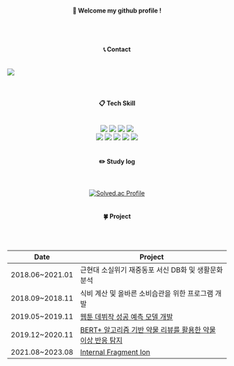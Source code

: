 <div align="center"> 

  
  
####  :wave: Welcome my github profile !

  
 <br/>
 <br/>
 
#### 📞 Contact
<br/>
<div style="display:flex; flex-direction:row;">
    <a href="mailto:sillver.411@gmail.com">
        <img src="https://img.shields.io/badge/Gmail-EA4335?style=for-the-badge&logo=Gmail&logoColor=white"> 
    </a>
</div>
<br/>
<br/>
  
####  :clipboard: Tech Skill 
  
 <br/>

  <img src="https://img.shields.io/badge/Python-3776AB?style=for-the-badge&logo=Python&logoColor=white">
  <img src="https://img.shields.io/badge/MySQL-4479A1?style=for-the-badge&logo=MySQL&logoColor=white">
  <img src="https://img.shields.io/badge/Oracle-F80000?style=for-the-badge&logo=Oracle&logoColor=white">
  <img src="https://img.shields.io/badge/rstudio-75AADB?style=for-the-badge&logo=rstudio&logoColor=white">
  <br/>
  <img src="https://img.shields.io/badge/JavaScript-F7DF1E?style=for-the-badge&logo=JavaScript&logoColor=white">
  <img src="https://img.shields.io/badge/linux-FCC624?style=for-the-badge&logo=linux&logoColor=white">
  <img src="https://img.shields.io/badge/VSCode-007ACC?style=for-the-badge&logo=VisualStudioCode&logoColor=white">
  <img src="https://img.shields.io/badge/Eclipse-2C2255?style=for-the-badge&logo=Eclipse%20IDE&logoColor=white">
  <img src="https://img.shields.io/badge/github-181717?style=for-the-badge&logo=github&logoColor=white">
 
   <br/>
   <br/>
 
#### :pencil2: Study log
 
  <br/>
  
[![Solved.ac Profile](http://mazassumnida.wtf/api/v2/generate_badge?boj=ey411)](https://solved.ac/ey411/)
  <br/>
  <br/>
#### 🍀 Project
 <br/>
 <br/>
 
  | Date | Project        |
  |-----------------|------------------------------------------------------------|
  | 2018.06~2021.01 | 근현대 소실위기 재중동포 서신 DB화 및 생활문화 분석        |
  | 2018.09~2018.11 | 식비 계산 및 올바른 소비습관을 위한 프로그램 개발          |
  | 2019.05~2019.11 | [웹툰 데뷔작 성공 예측 모델 개발](https://github.com/sillver-0/naver_webtoon)                            |
  | 2019.12~2020.11 | [BERT+ 알고리즘 기반 약물 리뷰를 활용한 약물 이상 반응 탐지](https://github.com/sillver-0/BERT-pl) |
  | 2021.08~2023.08 | [Internal Fragment Ion](https://github.com/sillver-0/Internal-Framgent-ion) |

</div>



<!--
**sillver-0/sillver-0** is a ✨ _special_ ✨ repository because its `README.md` (this file) appears on your GitHub profile.

Here are some ideas to get you started:

- 🔭 I’m currently working on ...
- 🌱 I’m currently learning ...
- 👯 I’m looking to collaborate on ...
- 🤔 I’m looking for help with ...
- 💬 Ask me about ...
- 📫 How to reach me: ...
- 😄 Pronouns: ...
- ⚡ Fun fact: ...
-->
